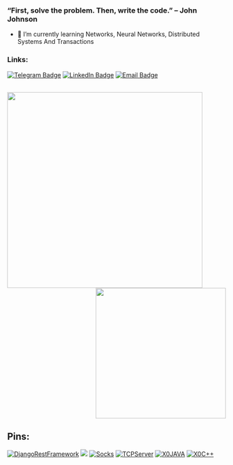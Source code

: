 ### “First, solve the problem. Then, write the code.” – John Johnson

- 🌱 I’m currently learning Networks, Neural Networks, Distributed Systems And Transactions

### Links:

[![Telegram Badge](https://img.shields.io/badge/-Telegram-0088cc?style=for-the-badge&logo=appveyor&logo=Telegram&logoColor=white&color=blue)](https://t.me/ilyak11)
[![LinkedIn Badge](https://img.shields.io/badge/-Linked%20In-9cf?style=for-the-badge)](https://www.linkedin.com/in/%D0%B8%D0%BB%D1%8C%D1%8F-%D0%BA%D0%BE%D0%BB%D0%B5%D1%81%D0%BD%D0%B8%D0%BA%D0%BE%D0%B2-325808235/)
[![Email Badge](https://img.shields.io/badge/-Email-0088cc?style=for-the-badge&logo=appveyor&logo=Gmail&logoColor=white&color=yellow)](mailto:kolesnikov.ilya.212000@gmail.com)

<br>

<a href="https://github.com/anuraghazra/github-readme-stats">
  <img align="left" width="450" src="https://github-readme-stats.vercel.app/api?username=ikolesnikov1&show_icons=true&theme=tokyonight&cache_seconds=1800" />
</a>

<a href="https://github.com/anuraghazra/github-readme-stats">
  <img align="right" width="300" src="https://github-readme-stats.vercel.app/api/top-langs/?username=ikolesnikov1&show_icons=true&theme=cobalt&layout=compact" />
</a>

<br clear="all" />
   
## Pins:

[![DjangoRestFramework](https://github-readme-stats.vercel.app/api/pin/?username=ikolesnikov1&repo=database_project&theme=gotham&cache_seconds=2000)](https://github.com/ikolesnikov1/database_project)
[![](https://github-readme-stats.vercel.app/api/pin/?username=ikolesnikov1&repo=BannersCategoriesApplication&theme=gotham&cache_seconds=2000)](https://github.com/ikolesnikov1/BannersCategoriesApplication)
[![Socks](https://github-readme-stats.vercel.app/api/pin/?username=ikolesnikov1&repo=SOCKS-proxy&theme=gotham&cache_seconds=2000)](https://github.com/ikolesnikov1/SOCKS-proxy)
[![TCPServer](https://github-readme-stats.vercel.app/api/pin/?username=ikolesnikov1&repo=SimpleTCPServerJava&theme=gotham&cache_seconds=2000)](https://github.com/ikolesnikov1/SimpleTCPServerJava)
[![X0JAVA](https://github-readme-stats.vercel.app/api/pin/?username=ikolesnikov1&repo=Java_Lab3_SImple_XOGame&theme=gotham&cache_seconds=2001)](https://github.com/ikolesnikov1/Java_Lab3_SImple_XOGame)
[![X0C++](https://github-readme-stats.vercel.app/api/pin/?username=ikolesnikov1&repo=lab3_SimpleX0Game&theme=gotham&cache_seconds=2000)](https://github.com/ikolesnikov1/lab3_SimpleX0Game)

